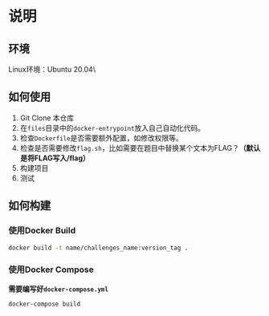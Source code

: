 # 说明
## 环境
Linux环境：Ubuntu 20.04\

## 如何使用
1. Git Clone 本仓库
2. 在`files`目录中的`docker-entrypoint`放入自己自动化代码。
3. 检查`Dockerfile`是否需要额外配置，如修改权限等。
4. 检查是否需要修改`flag.sh`，比如需要在题目中替换某个文本为FLAG？**（默认是将FLAG写入/flag）**
5. 构建项目
6. 测试

## 如何构建

### 使用Docker Build
```bash
docker build -t name/challenges_name:version_tag .
```

### 使用Docker Compose
**需要编写好`docker-compose.yml`**
```bash
docker-compose build
```
